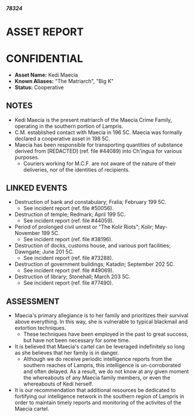 ##### 78324

# ASSET REPORT

# CONFIDENTIAL

- **Asset Name:** Kedi Maecia
- **Known Aliases:** "The Matriarch", "Big K"
- **Status:** Cooperative

## NOTES
- Kedi Maecia is the present matriarch of the Maecia Crime Family, operating in the southern portion of Lampris. 
- C.M. established contact with Maecia in 196 5C. Maecia was formally declared a cooperative asset in 198 5C.
- Maecia has been responsible for transporting quantities of substance derived from \[REDACTED] (ref. file #44089) into Ch'ingua for various purposes. 
	- Couriers working for M.C.F. are not aware of the nature of their deliveries, nor of the identities of recipients.

## LINKED EVENTS
- Destruction of bank and constabulary; Fralia; February 199 5C.
	- See incident report (ref. file #50056). 
- Destruction of temple; Redmark; April 199 5C.
	- See incident report (ref. file #44059). 
- Period of prolonged civil unrest or "The Kolir Riots"; Kolir; May-November 199 5C.
	- See incident report (ref. file #38196).
- Destruction of docks, customs house, and various port facilities; Dawngate; June 201 5C.
	- See incident report (ref. file #73288). 
- Destruction of government buildings; Katadin; September 202 5C.
	- See incident report (ref. file #49069). 
- Destruction of library; Stonehall; March 203 5C.
	- See incident report (ref. file #77490). 

## ASSESSMENT
- Maecia's primary allegiance is to her family and prioritizes their survival above everything. In this way, she is vulnerable to typical blackmail and extortion techniques.
	- These techniques have been employed in the past to great success, but have not been necessary for some time. 
- It is believed that Maecia's cartel can be leveraged indefinitely so long as she believes that her family is in danger. 
	- Although we do receive periodic intelligence reports from the southern reaches of Lampris, this intelligence is un-corroborated and often delayed. As a result, we do not know at any given moment the whereabouts of any Maecia family members, or even the whereabouts of Kedi herself. 
- It is our recommendation that additional resources be dedicated to fortifying our intelligence network in the southern region of Lampris in order to maintain timely reports and monitoring of the activites of the Maecia cartel. 